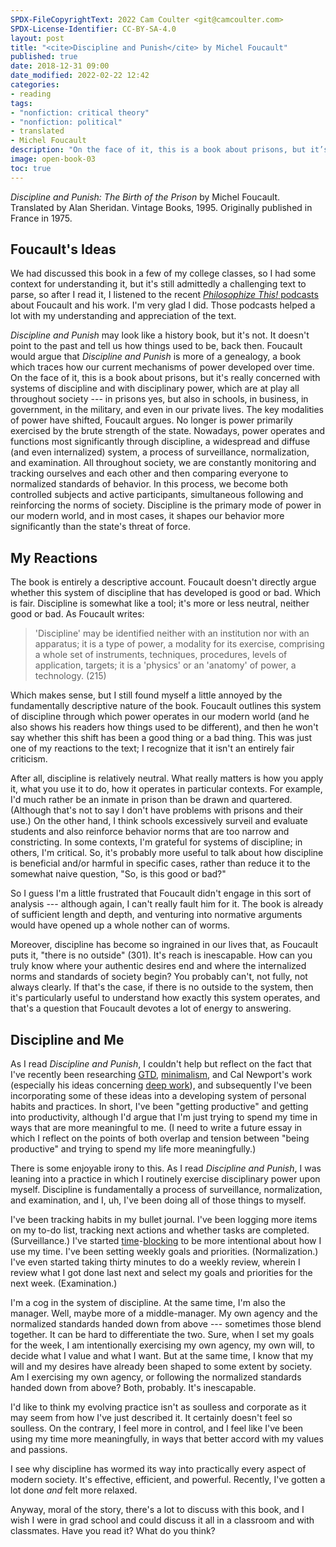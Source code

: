 ```yaml
---
SPDX-FileCopyrightText: 2022 Cam Coulter <git@camcoulter.com>
SPDX-License-Identifier: CC-BY-SA-4.0
layout: post
title: "<cite>Discipline and Punish</cite> by Michel Foucault"
published: true
date: 2018-12-31 09:00
date_modified: 2022-02-22 12:42
categories:
- reading
tags:
- "nonfiction: critical theory"
- "nonfiction: political"
- translated
- Michel Foucault
description: "On the face of it, this is a book about prisons, but it’s really concerned with systems of discipline and with disciplinary power, which are at play all throughout society — in prisons yes, but also in schools, in business, in government, in the military, and even in our private lives."
image: open-book-03
toc: true
---
```


<p class="bookinfo"><cite>Discipline and Punish: The Birth of the Prison</cite> by Michel Foucault. Translated by Alan Sheridan. Vintage Books, 1995. Originally published in France in 1975.</p>

## Foucault's Ideas

We had discussed this book in a few of my college classes, so I had some context for understanding it, but it's still admittedly a challenging text to parse, so after I read it, I listened to the recent [<cite>Philosophize This!</cite> podcasts](https://www.philosophizethis.org/podcast/michel-foucault-pt-1) about Foucault and his work. I'm very glad I did. Those podcasts helped a lot with my understanding and appreciation of the text.

<cite>Discipline and Punish</cite> may look like a history book, but it's not. It doesn't point to the past and tell us how things used to be, back then. Foucault would argue that <cite>Discipline and Punish</cite> is more of a genealogy, a book which traces how our current mechanisms of power developed over time. On the face of it, this is a book about prisons, but it's really concerned with systems of discipline and with disciplinary power, which are at play all throughout society --- in prisons yes, but also in schools, in business, in government, in the military, and even in our private lives. The key modalities of power have shifted, Foucault argues. No longer is power primarily exercised by the brute strength of the state. Nowadays, power operates and functions most significantly through discipline, a widespread and diffuse (and even internalized) system, a process of surveillance, normalization, and examination. All throughout society, we are constantly monitoring and tracking ourselves and each other and then comparing everyone to normalized standards of behavior. In this process, we become both controlled subjects and active participants, simultaneous following and reinforcing the norms of society. Discipline is the primary mode of power in our modern world, and in most cases, it shapes our behavior more significantly than the state's threat of force.

## My Reactions

The book is entirely a descriptive account. Foucault doesn't directly argue whether this system of discipline that has developed is good or bad. Which is fair. Discipline is somewhat like a tool; it's more or less neutral, neither good or bad. As Foucault writes:

<blockquote>
	<p>'Discipline' may be identified neither with an institution nor with an apparatus; it is a type of power, a modality for its exercise, comprising a whole set of instruments, techniques, procedures, levels of application, targets; it is a 'physics' or an 'anatomy' of power, a technology. (215)</p>
</blockquote>

Which makes sense, but I still found myself a little annoyed by the fundamentally descriptive nature of the book. Foucault outlines this system of discipline through which power operates in our modern world (and he also shows his readers how things used to be different), and then he won't say whether this shift has been a good thing or a bad thing. This was just one of my reactions to the text; I recognize that it isn't an entirely fair criticism.

After all, discipline is relatively neutral. What really matters is how you apply it, what you use it to do, how it operates in particular contexts. For example, I'd much rather be an inmate in prison than be drawn and quartered. (Although that's not to say I don't have problems with prisons and their use.) On the other hand, I think schools excessively surveil and evaluate students and also reinforce behavior norms that are too narrow and constricting. In some contexts, I'm grateful for systems of discipline; in others, I'm critical. So, it's probably more useful to talk about how discipline is beneficial and/or harmful in specific cases, rather than reduce it to the somewhat naive question, "So, is this good or bad?"

So I guess I'm a little frustrated that Foucault didn't engage in this sort of analysis --- although again, I can't really fault him for it. The book is already of sufficient length and depth, and venturing into normative arguments would have opened up a whole nother can of worms.

Moreover, discipline has become so ingrained in our lives that, as Foucault puts it, "there is no outside" (301). It's reach is inescapable. How can you truly know where your authentic desires end and where the internalized norms and standards of society begin? You probably can't, not fully, not always clearly. If that's the case, if there is no outside to the system, then it's particularly useful to understand how exactly this system operates, and that's a question that Foucault devotes a lot of energy to answering.

## Discipline and Me

As I read <cite>Discipline and Punish</cite>, I couldn't help but reflect on the fact that I've recently been researching [<abbr title="Getting Things Done">GTD</abbr>](https://en.wikipedia.org/wiki/Getting_Things_Done), [minimalism](http://calnewport.com/blog/2016/12/18/on-digital-minimalism/), and Cal Newport's work (especially his ideas concerning [deep work](http://calnewport.com/about/#ideas)), and subsequently I've been incorporating some of these ideas into a developing system of personal habits and practices. In short, I've been "getting productive" and getting into productivity, although I'd argue that I'm just trying to spend my time in ways that are more meaningful to me. (I need to write a future essay in which I reflect on the points of both overlap and tension between "being productive" and trying to spend my life more meaningfully.)

There is some enjoyable irony to this. As I read <cite>Discipline and Punish</cite>, I was leaning into a practice in which I routinely exercise disciplinary power upon myself. Discipline is fundamentally a process of surveillance, normalization, and examination, and I, uh, I've been doing all of those things to myself.

I've been tracking habits in my bullet journal. I've been logging more items on my to-do list, tracking next actions and whether tasks are completed. (Surveillance.) I've started [time](http://calnewport.com/blog/2007/12/03/monday-master-class-dont-plan-your-day-with-a-to-do-list/)-[blocking](http://calnewport.com/blog/2013/12/21/deep-habits-the-importance-of-planning-every-minute-of-your-work-day/) to be more intentional about how I use my time. I've been setting weekly goals and priorities. (Normalization.) I've even started taking thirty minutes to do a weekly review, wherein I review what I got done last next and select my goals and priorities for the next week. (Examination.)

I'm a cog in the system of discipline. At the same time, I'm also the manager. Well, maybe more of a middle-manager. My own agency and the normalized standards handed down from above --- sometimes those blend together. It can be hard to differentiate the two. Sure, when I set my goals for the week, I am intentionally exercising my own agency, my own will, to decide what I value and what I want. But at the same time, I know that my will and my desires have already been shaped to some extent by society. Am I exercising my own agency, or following the normalized standards handed down from above? Both, probably. It's inescapable.

I'd like to think my evolving practice isn't as soulless and corporate as it may seem from how I've just described it. It certainly doesn't feel so soulless. On the contrary, I feel more in control, and I feel like I've been using my time more meaningfully, in ways that better accord with my values and passions.

I see why discipline has wormed its way into practically every aspect of modern society. It's effective, efficient, and powerful. Recently, I've gotten a lot done *and* felt more relaxed.

Anyway, moral of the story, there's a lot to discuss with this book, and I wish I were in grad school and could discuss it all in a classroom and with classmates. Have you read it? What do you think?

